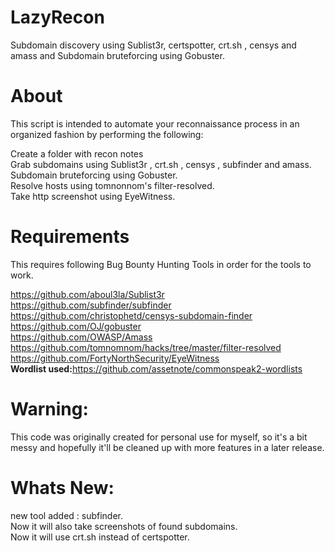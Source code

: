 # LazyRecon

Subdomain discovery using Sublist3r, certspotter, crt.sh , censys and amass and Subdomain bruteforcing using Gobuster.

# About
This script is intended to automate your reconnaissance process in an organized fashion by performing the following:<br>

Create a folder with recon notes<br>
Grab subdomains using Sublist3r , crt.sh , censys , subfinder and amass.<br>
Subdomain bruteforcing using Gobuster.<br>
Resolve hosts using tomnonnom's filter-resolved.<br>
Take http screenshot using EyeWitness.<br>


# Requirements
This requires following Bug Bounty Hunting Tools in order for the tools to work.<br>

https://github.com/aboul3la/Sublist3r<br>
https://github.com/subfinder/subfinder<br>
https://github.com/christophetd/censys-subdomain-finder<br>
https://github.com/OJ/gobuster<br>
https://github.com/OWASP/Amass<br>
https://github.com/tomnomnom/hacks/tree/master/filter-resolved<br>
https://github.com/FortyNorthSecurity/EyeWitness<br>
<b>Wordlist used:</b>https://github.com/assetnote/commonspeak2-wordlists

# Warning: 
This code was originally created for personal use for myself, so it's a bit messy and hopefully it'll be cleaned up with more features in a later release.

# Whats New:
new tool added : subfinder.<br>
Now it will also take screenshots of found subdomains.<br>
Now it will use crt.sh instead of certspotter.<br>
